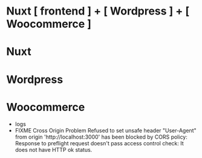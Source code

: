 # Nuxt [ frontend ] + [ Wordpress ] + [ Woocommerce ]

# Nuxt

# Wordpress

# Woocommerce

* logs
* FIXME Cross Origin Problem
Refused to set unsafe header "User-Agent"
from origin 'http://localhost:3000' has been blocked by CORS policy: Response to preflight request doesn't pass access control check: It does not have HTTP ok status.
